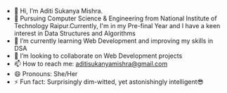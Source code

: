 - 👋 Hi, I’m Aditi Sukanya Mishra.
- 👷 Pursuing Computer Science & Engineering from National Institute of Technology Raipur.Currently, I'm in my Pre-final Year and I have a keen interest in Data Structures and Algorithms
- 🌱 I’m currently learning Web Development and improving my skills in DSA
- 💞️ I’m looking to collaborate on Web Development projects
- 📫 How to reach me: aditisukanyamishra@gmail.com
- 😄 Pronouns: She/Her
- ⚡ Fun fact: Surprisingly dim-witted, yet astonishingly intelligent😎

<!---
aditimishra1911/aditimishra1911 is a ✨ special ✨ repository because its `README.md` (this file) appears on your GitHub profile.
You can click the Preview link to take a look at your changes.
--->

